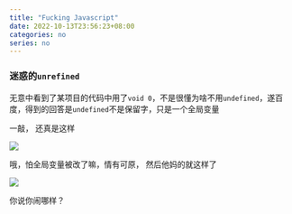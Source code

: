 ```yaml
---
title: "Fucking Javascript"
date: 2022-10-13T23:56:23+08:00
categories: no
series: no
---
```


### 迷惑的`unrefined`

无意中看到了某项目的代码中用了`void 0`，不是很懂为啥不用`undefined`，遂百度，得到的回答是`undefined`不是保留字，只是一个全局变量

一敲， 还真是这样

![](/img/fucking-javascript-01.png)

哦，怕全局变量被改了嘛，情有可原， 然后他妈的就这样了

![](/img/fucking-javascript-02.png)

你说你闹哪样？

